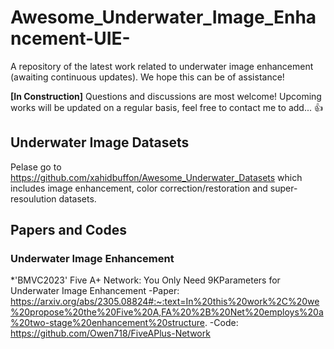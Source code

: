 # Awesome_Underwater_Image_Enhancement-UIE-
A repository of the latest work related to underwater image enhancement (awaiting continuous updates). 
We hope this can be of assistance!

**[In Construction]** 
Questions and discussions are most welcome! Upcoming works will be updated on a regular basis, feel free to contact me to add... 👍

## Underwater Image Datasets

Pelase go to https://github.com/xahidbuffon/Awesome_Underwater_Datasets which includes image enhancement, color correction/restoration and super-resoulution datasets.

## Papers and Codes

### Underwater Image Enhancement

*'BMVC2023' Five A+ Network: You Only Need 9KParameters for Underwater Image Enhancement
-Paper: https://arxiv.org/abs/2305.08824#:~:text=In%20this%20work%2C%20we%20propose%20the%20Five%20A,FA%20%2B%20Net%20employs%20a%20two-stage%20enhancement%20structure.
-Code: https://github.com/Owen718/FiveAPlus-Network
